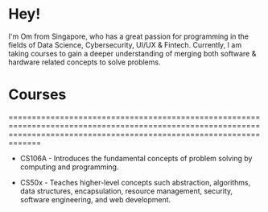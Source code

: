 Hey!
=========================================================================================================================================================================
I'm Om from Singapore, who has a great passion for programming in the fields of Data Science, Cybersecurity, UI/UX & Fintech. Currently, I am taking courses to gain a deeper understanding of merging both software & hardware related concepts to solve problems.


# Courses
=========================================================================================================================================================================
* CS106A - Introduces the fundamental concepts of problem solving by computing and programming.

* CS50x - Teaches higher-level concepts such abstraction, algorithms, data structures, encapsulation, resource management, security, software engineering, and web development.
